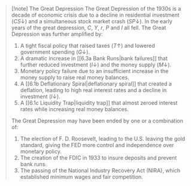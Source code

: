>[!note] The Great Depression
>The Great Depression of the 1930s is a decade of economic crisis due to a decline in residential investment ($CS \downarrow$) and a simultaneous stock market crash ($SP \downarrow$). In the early years of the great depression, $C$, $Y$, $r$, $P$ and $I$ all fell. The Great Depression was further amplified by: 
>1. A tight fiscal policy that raised taxes ($T \uparrow$) and lowered government spending ($G \downarrow$).
>2. A dramatic increase in [[6.3a Bank Runs|bank failures]] that further reduced investment ($I \downarrow$) and the money supply ($M \downarrow$).
>3. Monetary policy failure due to an insufficient increase in the money supply to raise real money balances.
>4. A [[6.1b Deflationary Spiral|deflationary spiral]] that created a deflation, leading to high real interest rates and a decline in investment ($I \downarrow$).
>5. A [[6.1c Liquidity Trap|liquidity trap]] that almost zeroed interest rates while increasing real money balances.
>
>
>The Great Depression may have been ended by one or a combination of:
>1. The election of F. D. Roosevelt, leading to the U.S. leaving the gold standard, giving the FED more control and independence over monetary policy.
>2. The creation of the FDIC in 1933 to insure deposits and prevent bank runs.
>3. The passing of the National Industry Recovery Act (NIRA), which established minimum wages and fair competition.

